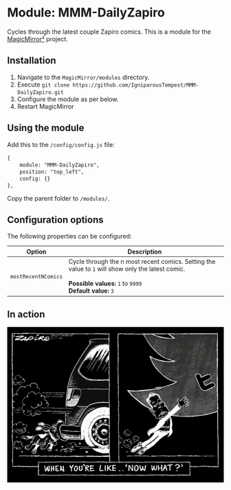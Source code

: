 # Module: MMM-DailyZapiro

Cycles through the latest couple Zapiro comics. This is a module for the [MagicMirror²](https://github.com/MichMich/MagicMirror) project.

## Installation
1. Navigate to the `MagicMirror/modules` directory.
2. Execute `git clone https://github.com/IgniparousTempest/MMM-DailyZapiro.git`
3. Configure the module as per below.
4. Restart MagicMirror

## Using the module

Add this to the `/config/config.js` file:

    {
        module: "MMM-DailyZapiro",
        position: "top_left",
        config: {}
    },

Copy the parent folder to `/modules/`.

## Configuration options

The following properties can be configured:

| Option              | Description                                                                                                                                                               |
|---------------------|---------------------------------------------------------------------------------------------------------------------------------------------------------------------------|
| `mostRecentNComics` | Cycle through the n most recent comics. Setting the value to `1` will show only the latest comic. <br><br> **Possible values:** `1` to `9999` <br> **Default value:** `3` |

## In action

![](./docs/screenshot.gif)

